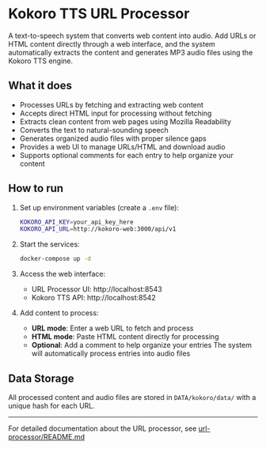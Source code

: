 # Kokoro TTS URL Processor

A text-to-speech system that converts web content into audio. Add URLs or HTML content directly through a web interface, and the system automatically extracts the content and generates MP3 audio files using the Kokoro TTS engine.

## What it does

- Processes URLs by fetching and extracting web content
- Accepts direct HTML input for processing without fetching
- Extracts clean content from web pages using Mozilla Readability
- Converts the text to natural-sounding speech
- Generates organized audio files with proper silence gaps
- Provides a web UI to manage URLs/HTML and download audio
- Supports optional comments for each entry to help organize your content

## How to run

1. Set up environment variables (create a `.env` file):

   ```bash
   KOKORO_API_KEY=your_api_key_here
   KOKORO_API_URL=http://kokoro-web:3000/api/v1
   ```

2. Start the services:

   ```bash
   docker-compose up -d
   ```

3. Access the web interface:

   - URL Processor UI: http://localhost:8543
   - Kokoro TTS API: http://localhost:8542

4. Add content to process:
   - **URL mode**: Enter a web URL to fetch and process
   - **HTML mode**: Paste HTML content directly for processing
   - **Optional**: Add a comment to help organize your entries
     The system will automatically process entries into audio files

## Data Storage

All processed content and audio files are stored in `DATA/kokoro/data/` with a unique hash for each URL.

---

For detailed documentation about the URL processor, see [url-processor/README.md](url-processor/README.md)
